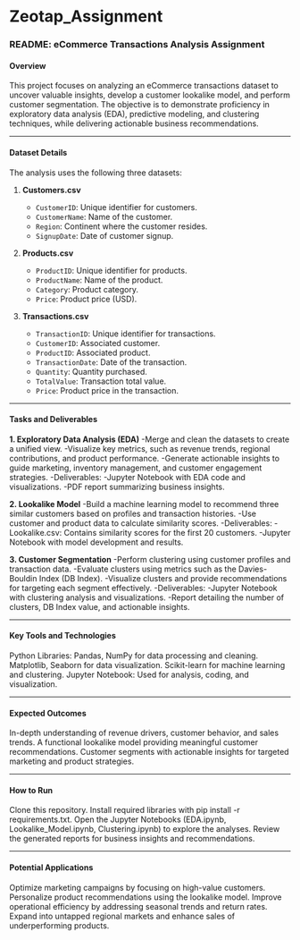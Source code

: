 # Zeotap_Assignment
### README: eCommerce Transactions Analysis Assignment
#### **Overview**
This project focuses on analyzing an eCommerce transactions dataset to uncover valuable insights, develop a customer lookalike model, and perform customer segmentation. The objective is to demonstrate proficiency in exploratory data analysis (EDA), predictive modeling, and clustering techniques, while delivering actionable business recommendations.

---

#### **Dataset Details**
The analysis uses the following three datasets:
1. **Customers.csv**  
   - `CustomerID`: Unique identifier for customers.  
   - `CustomerName`: Name of the customer.  
   - `Region`: Continent where the customer resides.  
   - `SignupDate`: Date of customer signup.

2. **Products.csv**  
   - `ProductID`: Unique identifier for products.  
   - `ProductName`: Name of the product.  
   - `Category`: Product category.  
   - `Price`: Product price (USD).  

3. **Transactions.csv**  
   - `TransactionID`: Unique identifier for transactions.  
   - `CustomerID`: Associated customer.  
   - `ProductID`: Associated product.  
   - `TransactionDate`: Date of the transaction.  
   - `Quantity`: Quantity purchased.  
   - `TotalValue`: Transaction total value.  
   - `Price`: Product price in the transaction.
 ---

#### **Tasks and Deliverables**

**1. Exploratory Data Analysis (EDA)**
-Merge and clean the datasets to create a unified view.
-Visualize key metrics, such as revenue trends, regional contributions, and product performance.
-Generate actionable insights to guide marketing, inventory management, and customer engagement strategies.
-Deliverables:
 -Jupyter Notebook with EDA code and visualizations.
 -PDF report summarizing business insights.

 **2. Lookalike Model**
-Build a machine learning model to recommend three similar customers based on profiles and transaction histories.
-Use customer and product data to calculate similarity scores.
-Deliverables:
 -Lookalike.csv: Contains similarity scores for the first 20 customers.
 -Jupyter Notebook with model development and results.

**3. Customer Segmentation**
-Perform clustering using customer profiles and transaction data.
-Evaluate clusters using metrics such as the Davies-Bouldin Index (DB Index).
-Visualize clusters and provide recommendations for targeting each segment effectively.
-Deliverables:
 -Jupyter Notebook with clustering analysis and visualizations.
 -Report detailing the number of clusters, DB Index value, and actionable insights.

---
#### **Key Tools and Technologies**
Python Libraries:
Pandas, NumPy for data processing and cleaning.
Matplotlib, Seaborn for data visualization.
Scikit-learn for machine learning and clustering.
Jupyter Notebook: Used for analysis, coding, and visualization.

---
#### **Expected Outcomes**
In-depth understanding of revenue drivers, customer behavior, and sales trends.
A functional lookalike model providing meaningful customer recommendations.
Customer segments with actionable insights for targeted marketing and product strategies.

---
#### **How to Run**
Clone this repository.
Install required libraries with pip install -r requirements.txt.
Open the Jupyter Notebooks (EDA.ipynb, Lookalike_Model.ipynb, Clustering.ipynb) to explore the analyses.
Review the generated reports for business insights and recommendations.

---
#### **Potential Applications**
Optimize marketing campaigns by focusing on high-value customers.
Personalize product recommendations using the lookalike model.
Improve operational efficiency by addressing seasonal trends and return rates.
Expand into untapped regional markets and enhance sales of underperforming products.
